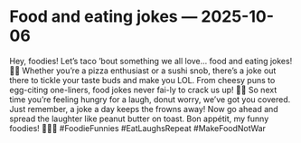 # Food and eating jokes — 2025-10-06

Hey, foodies! Let’s taco ’bout something we all love... food and eating jokes! 🌮🤣 Whether you’re a pizza enthusiast or a sushi snob, there’s a joke out there to tickle your taste buds and make you LOL. From cheesy puns to egg-citing one-liners, food jokes never fai-ly to crack us up! 🍳😂 So next time you’re feeling hungry for a laugh, donut worry, we’ve got you covered. Just remember, a joke a day keeps the frowns away! Now go ahead and spread the laughter like peanut butter on toast. Bon appétit, my funny foodies! 🥜🍞🤣 #FoodieFunnies #EatLaughsRepeat #MakeFoodNotWar